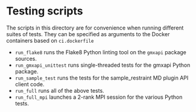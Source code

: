 # Testing scripts

The scripts in this directory are for convenience when running different suites of tests.
They can be specified as arguments to the Docker containers based on `ci.dockerfile`

* `run_flake8` runs the Flake8 Python linting tool on the `gmxapi` package sources.
* `run_gmxapi_unittest` runs single-threaded tests for the gmxapi Python package.
* `run_sample_test` runs the tests for the sample_restraint MD plugin API client code.
* `run_full` runs all of the above tests.
* `run_full_mpi` launches a 2-rank MPI session for the various Python tests.

